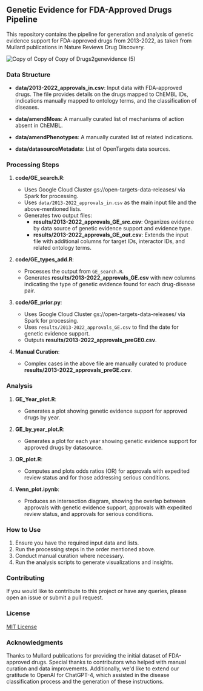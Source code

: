 ## Genetic Evidence for FDA-Approved Drugs Pipeline

This repository contains the pipeline for generation and analysis of genetic evidence support for FDA-approved drugs from 2013-2022, as taken from Mullard publications in Nature Reviews Drug Discovery.

![Copy of Copy of Copy of Drugs2genevidence (5)](https://github.com/opentargets/approvalsSupport/assets/122813791/efd3cf2c-e0f3-4287-ab6d-4675c6b8d3a1)


### Data Structure

- **data/2013-2022_approvals_in.csv**: Input data with FDA-approved drugs. The file provides details on the drugs mapped to ChEMBL IDs, indications manually mapped to ontology terms, and the classification of diseases.

- **data/amendMoas**: A manually curated list of mechanisms of action absent in ChEMBL.
  
- **data/amendPhenotypes**: A manually curated list of related indications.

- **data/datasourceMetadata**: List of OpenTargets data sources.

### Processing Steps

1. **code/GE_search.R**:
   - Uses Google Cloud Cluster gs://open-targets-data-releases/ via Spark for processing.
   - Uses `data/2013-2022_approvals_in.csv` as the main input file and the above-mentioned lists.
   - Generates two output files:
     - **results/2013-2022_approvals_GE_src.csv**: Organizes evidence by data source of genetic evidence support and evidence type.
     - **results/2013-2022_approvals_GE_out.csv**: Extends the input file with additional columns for target IDs, interactor IDs, and related ontology terms.

3. **code/GE_types_add.R**: 
   - Processes the output from `GE_search.R`.
   - Generates **results/2013-2022_approvals_GE.csv** with new columns indicating the type of genetic evidence found for each drug-disease pair.

4. **code/GE_prior.py**:
   - Uses Google Cloud Cluster gs://open-targets-data-releases/ via Spark for processing.
   - Uses `results/2013-2022_approvals_GE.csv` to find the date for genetic evidence support.
   - Outputs **results/2013-2022_approvals_preGE0.csv**.

6. **Manual Curation**:
   - Complex cases in the above file are manually curated to produce **results/2013-2022_approvals_preGE.csv**.

### Analysis

1. **GE_Year_plot.R**:
   - Generates a plot showing genetic evidence support for approved drugs by year.

2. **GE_by_year_plot.R**:
   - Generates a plot for each year showing genetic evidence support for approved drugs by datasource.

3. **OR_plot.R**: 
   - Computes and plots odds ratios (OR) for approvals with expedited review status and for those addressing serious conditions.

4. **Venn_plot.ipynb**:
   - Produces an intersection diagram, showing the overlap between approvals with genetic evidence support, approvals with expedited review status, and approvals for serious conditions.

### How to Use

1. Ensure you have the required input data and lists.
2. Run the processing steps in the order mentioned above.
3. Conduct manual curation where necessary.
4. Run the analysis scripts to generate visualizations and insights.

### Contributing

If you would like to contribute to this project or have any queries, please open an issue or submit a pull request.

### License

[MIT License](LICENSE) 

### Acknowledgments

Thanks to Mullard publications for providing the initial dataset of FDA-approved drugs. Special thanks to contributors who helped with manual curation and data improvements. Additionally, we'd like to extend our gratitude to OpenAI for ChatGPT-4, which assisted in the disease classification process and the generation of these instructions.
